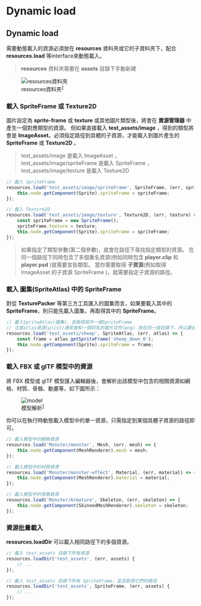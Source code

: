 # **Dynamic load**
## **Dynamic load**
需要動態載入的資源必須放在 **resources** 資料夾或它的子資料夾下，配合 **resources.load** 等interface來動態載入。
>**resources** 資料夾需要在 **assets** 目錄下手動新建

<figure>
    <img src="/webgame-engine/assets/dynamic-load/resources-file-tree.png" alt="resources資料夾"/>
    <figcaption>resources資料夾<sup id="fnref:note1"><a class="footnote-ref" href="#fn:note1" role="doc-noteref">1</a></sup></figcaption>
</figure>

### **載入 SpriteFrame 或 Texture2D**
圖片設定為 **sprite-frame** 或 **texture** 或其他圖片類型後，將會在 **資源管理器** 中產生一個對應類型的資源。 但如果直接載入 **test_assets/image** ，得到的類型將會是 **ImageAsset**。必須指定路徑到具體的子資源，才能載入到圖片產生的 **SpriteFrame** 或 **Texture2D** 。

> test_assets/image 是載入 ImageAsset ， test_assets/image/spriteFrame 是載入 SpriteFrame ， test_assets/image/texture 是載入 Texture2D

```TypeScript
// 載入 SpriteFrame
resources.load('test_assets/image/spriteFrame', SpriteFrame, (err, spriteFrame) => {
    this.node.getComponent(Sprite).spriteFrame = spriteFrame;
});
```

```TypeScript
// 載入 Texture2D
resources.load('test_assets/image/texture', Texture2D, (err, texture) => {
    const spriteFrame = new SpriteFrame();
    spriteFrame.texture = texture;
    this.node.getComponent(Sprite).spriteFrame = spriteFrame;
});
```

> 如果指定了類型參數(第二個參數)，就會在路徑下尋找指定類型的資源。 在同一個路徑下同時包含了多個重名資源(例如同時包含 **player.clip** 和 **player.psd** )就需要宣告類型。 當你需要取得 **子資源**(例如取得 ImageAsset 的子資源 SpriteFrame )，就需要指定子資源的路徑。

### **載入 圖集(SpriteAtlas) 中的 SpriteFrame**
對從 **TexturePacker** 等第三方工具匯入的圖集而言，如果要載入其中的 **SpriteFrame**，則只能先載入圖集，再取得其中的 **SpriteFrame**。

```TypeScript
// 載入SpriteAtlas(圖集)，並取得其中一個SpriteFrame
// 注意atlas資源(plist)通常會和一個同名的圖片文件(png) 放在同一個目錄下，所以要在第二個參數指定資源類型
resources.load('test_assets/sheep', SpriteAtlas, (err, atlas) => {
    const frame = atlas.getSpriteFrame('sheep_down_0');
    this.node.getComponent(Sprite).spriteFrame = frame;
});
```

### **載入 FBX 或 glTF 模型中的資源**
將 FBX 模型或 glTF 模型匯入編輯器後，會解析出該模型中包含的相關資源如網格、材質、骨骼、動畫等，如下圖所示：

<figure>
    <img src="/webgame-engine/assets/dynamic-load/model.png" alt="model"/>
    <figcaption>模型解析<sup id="fnref:note1"><a class="footnote-ref" href="#fn:note1" role="doc-noteref">1</a></sup></figcaption>
</figure>

你可以在執行時動態載入模型中的單一資源，只需指定到某個具體子資源的路徑即可。

```TypeScript
// 載入模型中的網格資源
resources.load('Monster/monster', Mesh, (err, mesh) => {
    this.node.getComponent(MeshRenderer).mesh = mesh;
});

// 載入模型中的材質資源
resources.load('Monster/monster-effect', Material, (err, material) => {
    this.node.getComponent(MeshRenderer).material = material;
});

// 載入模型中的骨骼資源
resources.load('Monster/Armature', Skeleton, (err, skeleton) => {
    this.node.getComponent(SkinnedMeshRenderer).skeleton = skeleton;
});
```

### **資源批量載入**
**resources.loadDir** 可以載入相同路徑下的多個資源。

```TypeScript
// 載入 test_assets 目錄下所有資源
resources.loadDir('test_assets', (err, assets) {
    // ...
});

// 載入 test_assets 目錄下所有 SpriteFrame，並且取得它們的路徑
resources.loadDir('test_assets', SpriteFrame, (err, assets) {
    // ...
});
```

[^note1]: [Cocos Creator 3.6 Manual - Asset Loading](https://docs.cocos.com/creator/3.6/manual/en/asset/dynamic-load-resources.html)
